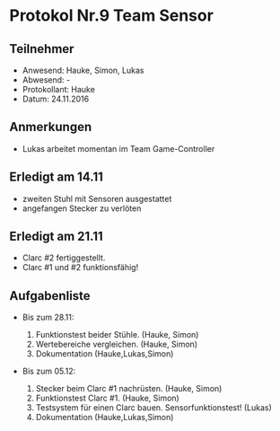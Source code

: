 # Protokol Nr.9 Team Sensor

## Teilnehmer
+ Anwesend: Hauke, Simon, Lukas
+ Abwesend: -
+ Protokollant: Hauke
+ Datum: 24.11.2016

## Anmerkungen
+ Lukas arbeitet momentan im Team Game-Controller

## Erledigt am 14.11
+ zweiten Stuhl mit Sensoren ausgestattet
+ angefangen Stecker zu verlöten

## Erledigt am 21.11
+ Clarc #2 fertiggestellt.
+ Clarc #1 und #2 funktionsfähig!

## Aufgabenliste

+ Bis zum 28.11:
    1. Funktionstest beider Stühle. (Hauke, Simon)
    2. Wertebereiche vergleichen. (Hauke, Simon)
    3. Dokumentation (Hauke,Lukas,Simon)
    
+ Bis zum 05.12:
    1. Stecker beim Clarc #1 nachrüsten. (Hauke, Simon)
    2. Funktionstest Clarc #1. (Hauke, Simon)
    3. Testsystem für einen Clarc bauen. Sensorfunktionstest! (Lukas)
    4. Dokumentation (Hauke,Lukas,Simon)
